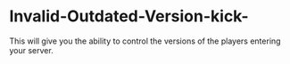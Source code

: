 # Invalid-Outdated-Version-kick-
This will give you the ability to control the versions of the players entering your server.
